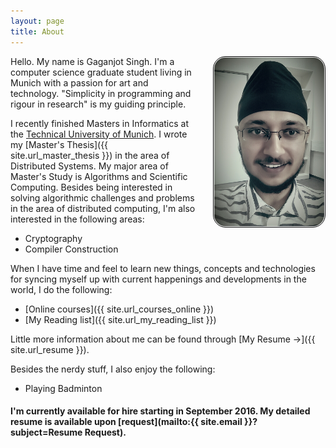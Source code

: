 ```yaml
---
layout: page
title: About
---
```


<!--img src="/res/portrait.jpg" style="max-width: 35%; max-height: 35%;" align="right" /-->

<img src="/res/portrait.jpg" width="35%" align="right" style="padding: 1px; border:thin solid black; border-radius: 20px; margin: 0px 0px 16px 24px;" />

Hello. My name is Gaganjot Singh. I'm a computer science graduate student living in Munich with a passion for art and technology.
"Simplicity in programming and rigour in research" is my guiding principle.

I recently finished Masters in Informatics at the [Technical University of Munich](https://www.tum.de/).
I wrote my [Master's Thesis]({{ site.url_master_thesis }}) in the area of Distributed Systems.
My major area of Master's Study is Algorithms and Scientific Computing.
Besides being interested in solving algorithmic challenges and problems in the area of distributed computing, I'm also interested in the following areas:


* Cryptography
* Compiler Construction

When I have time and feel to learn new things, concepts and technologies for syncing myself up with current happenings and developments in the world, I do the following:

* [Online courses]({{ site.url_courses_online }})
* [My Reading list]({{ site.url_my_reading_list }})

Little more information about me can be found through [My Resume &rarr;]({{ site.url_resume }}).

Besides the nerdy stuff, I also enjoy the following:

* Playing Badminton

#### I'm currently **available** for hire starting in September 2016. My detailed resume is available upon [request](mailto:{{ site.email }}?subject=Resume Request).

<!--div class="message" style="font-size:11px">
  The views expressed on this blog are solely personal and have no binding, relation or influence with my current and/or past employers.
</div-->
